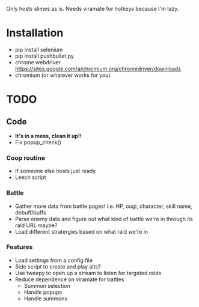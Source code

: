 Only hosts slimes as is. Needs viramate for hotkeys because I'm lazy.
# Installation
* pip install selenium
* pip install pushbullet.py
* chrome webdriver https://sites.google.com/a/chromium.org/chromedriver/downloads
* chromium (or whatever works for you)

# TODO

## Code
* **It's in a mess, clean it up!!**
* Fix popup_check()

### Coop routine
* If someone else hosts just ready
* Leech script

### Battle
* Gather more data from battle pages! i.e. HP, ougi, character, skill name, debuff/buffs
* Parse enemy data and figure out what kind of battle we're in through its raid URL maybe?
* Load different stratergies based on what raid we're in

### Features
* Load settings from a config file
* Side script to create and play alts?
* Use tweepy to open up a stream to listen for targeted raids
* Reduce dependence on viramate for battles
  * Summon selection
  * Handle popups
  * Handle summons
